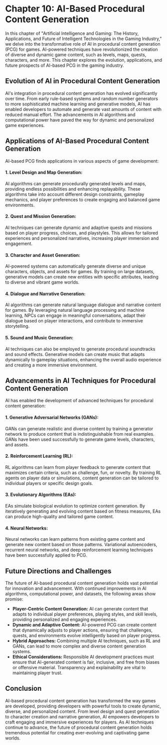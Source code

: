 Chapter 10: AI-Based Procedural Content Generation
==================================================

In this chapter of "Artificial Intelligence and Gaming: The History, Applications, and Future of Intelligent Technologies in the Gaming Industry," we delve into the transformative role of AI in procedural content generation (PCG) for games. AI-powered techniques have revolutionized the creation of diverse and dynamic game content, such as levels, maps, quests, characters, and more. This chapter explores the evolution, applications, and future prospects of AI-based PCG in the gaming industry.

Evolution of AI in Procedural Content Generation
------------------------------------------------

AI's integration in procedural content generation has evolved significantly over time. From early rule-based systems and random number generators to more sophisticated machine learning and generative models, AI has enabled developers to automate and generate vast amounts of content with reduced manual effort. The advancements in AI algorithms and computational power have paved the way for dynamic and personalized game experiences.

Applications of AI-Based Procedural Content Generation
------------------------------------------------------

AI-based PCG finds applications in various aspects of game development:

#### 1. Level Design and Map Generation:

AI algorithms can generate procedurally generated levels and maps, providing endless possibilities and enhancing replayability. These algorithms take into account different design constraints, gameplay mechanics, and player preferences to create engaging and balanced game environments.

#### 2. Quest and Mission Generation:

AI techniques can generate dynamic and adaptive quests and missions based on player progress, choices, and playstyles. This allows for tailored experiences and personalized narratives, increasing player immersion and engagement.

#### 3. Character and Asset Generation:

AI-powered systems can automatically generate diverse and unique characters, objects, and assets for games. By training on large datasets, generative models can create new entities with specific attributes, leading to diverse and vibrant game worlds.

#### 4. Dialogue and Narrative Generation:

AI algorithms can generate natural language dialogue and narrative content for games. By leveraging natural language processing and machine learning, NPCs can engage in meaningful conversations, adapt their dialogue based on player interactions, and contribute to immersive storytelling.

#### 5. Sound and Music Generation:

AI techniques can also be employed to generate procedural soundtracks and sound effects. Generative models can create music that adapts dynamically to gameplay situations, enhancing the overall audio experience and creating a more immersive environment.

Advancements in AI Techniques for Procedural Content Generation
---------------------------------------------------------------

AI has enabled the development of advanced techniques for procedural content generation:

#### 1. Generative Adversarial Networks (GANs):

GANs can generate realistic and diverse content by training a generator network to produce content that is indistinguishable from real examples. GANs have been used successfully to generate game levels, characters, and assets.

#### 2. Reinforcement Learning (RL):

RL algorithms can learn from player feedback to generate content that maximizes certain criteria, such as challenge, fun, or novelty. By training RL agents on player data or simulations, content generation can be tailored to individual players or specific design goals.

#### 3. Evolutionary Algorithms (EAs):

EAs simulate biological evolution to optimize content generation. By iteratively generating and evolving content based on fitness measures, EAs can produce high-quality and tailored game content.

#### 4. Neural Networks:

Neural networks can learn patterns from existing game content and generate new content based on those patterns. Variational autoencoders, recurrent neural networks, and deep reinforcement learning techniques have been successfully applied to PCG.

Future Directions and Challenges
--------------------------------

The future of AI-based procedural content generation holds vast potential for innovation and advancement. With continued improvements in AI algorithms, computational power, and datasets, the following areas show promise:

* **Player-Centric Content Generation:** AI can generate content that adapts to individual player preferences, playing styles, and skill levels, providing personalized and engaging experiences.
* **Dynamic and Adaptive Content:** AI-powered PCG can create content that dynamically adjusts to player actions, ensuring that challenges, quests, and environments evolve intelligently based on player progress.
* **Hybrid Approaches:** Combining multiple AI techniques, such as RL and GANs, can lead to more complex and diverse content generation systems.
* **Ethical Considerations:** Responsible AI development practices must ensure that AI-generated content is fair, inclusive, and free from biases or offensive material. Transparency and explainability are vital to maintaining player trust.

Conclusion
----------

AI-based procedural content generation has transformed the way games are developed, providing developers with powerful tools to create dynamic, diverse, and personalized content. From level design and quest generation to character creation and narrative generation, AI empowers developers to craft engaging and immersive experiences for players. As AI techniques continue to advance, the future of procedural content generation holds tremendous potential for creating ever-evolving and captivating game worlds.
